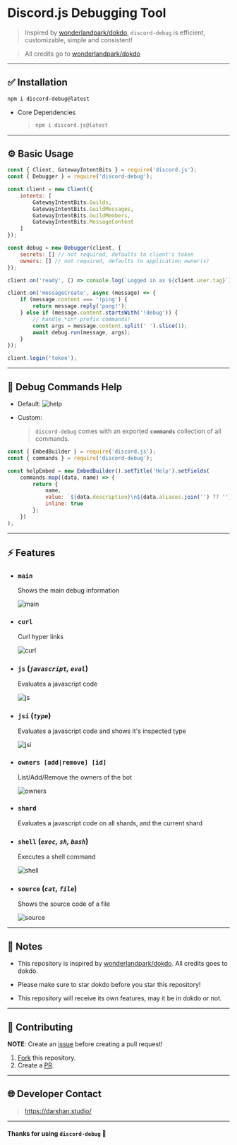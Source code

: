 # Discord.js Debugging Tool

> Inspired by [wonderlandpark/dokdo](https://github.com/wonderlandpark/dokdo), `discord-debug` is efficient, customizable, simple and consistent!

> All credits go to [wonderlandpark/dokdo](https://github.com/wonderlandpark/dokdo)

---

## ✅ Installation

```bash
npm i discord-debug@latest
```

-   Core Dependencies
    > ```bash
    > npm i discord.js@latest
    > ```

---

## ⚙️ Basic Usage

```js
const { Client, GatewayIntentBits } = require('discord.js');
const { Debugger } = require('discord-debug');

const client = new Client({
    intents: [
        GatewayIntentBits.Guilds,
        GatewayIntentBits.GuildMessages,
        GatewayIntentBits.GuildMembers,
        GatewayIntentBits.MessageContent
    ]
});

const debug = new Debugger(client, {
    secrets: [] // not required, defaults to client's token
    owners: [] // not required, defaults to application owner(s)
});

client.on('ready', () => console.log(`Logged in as ${client.user.tag}`));

client.on('messageCreate', async (message) => {
    if (message.content === '!ping') {
        return message.reply('pong!');
    } else if (message.content.startsWith('!debug')) {
        // handle *in* prefix commands!
        const args = message.content.split(' ').slice(1);
        await debug.run(message, args);
    }
});

client.login('token');
```

---

## 📜 Debug Commands Help

-   Default:
    ![help](assets/help.png)

-   Custom:
    > `discord-debug` comes with an exported **`commands`** collection of all commands.

```js
const { EmbedBuilder } = require('discord.js');
const { commands } = require('discord-debug');

const helpEmbed = new EmbedBuilder().setTitle('Help').setFields(
    commands.map((data, name) => {
        return {
            name,
            value: `${data.description}\n${data.aliases.join('') ?? ''}`,
            inline: true
        };
    })
);
```

---

## ⚡️ Features

-   ### `main`

    Shows the main debug information

    ![main](assets/main.png)

-   ### `curl`

    Curl hyper links

    ![curl](assets/curl.png)

-   ### `js` (_`javascript`, `eval`_)

    Evaluates a javascript code

    ![js](assets/js.png)

-   ### `jsi` (_`type`_)

    Evaluates a javascript code and shows it's inspected type

    ![jsi](assets/jsi.png)

-   ### `owners [add|remove] [id]`

    List/Add/Remove the owners of the bot

    ![owners](assets/owners.png)

-   ### `shard`
    Evaluates a javascript code on all shards, and the current shard
-   ### `shell` (_`exec`, `sh`, `bash`_)

    Executes a shell command

    ![shell](assets/shell.png)

-   ### `source` (_`cat`, `file`_)

    Shows the source code of a file

    ![source](assets/source.png)

---

## 📃 Notes

-   This repository is inspired by [wonderlandpark/dokdo](https://github.com/wonderlandpark/dokdo). All credits goes to dokdo.
-   Please make sure to star dokdo before you star this repository!

-   This repository will receive its own features, may it be in dokdo or not.

---

## 💫 Contributing

**NOTE**: Create an [issue](https://github.com/Dqrshan/discord-debug/issues) before creating a pull request!

1. [Fork](https://github.com/Dqrshan/discord-debug/fork) this repository.
2. Create a [PR](https://github.com/Dqrshan/discord-debug/pulls).

---

## 🌐 Developer Contact

> https://darshan.studio/

---

#### Thanks for using `discord-debug` 💓
